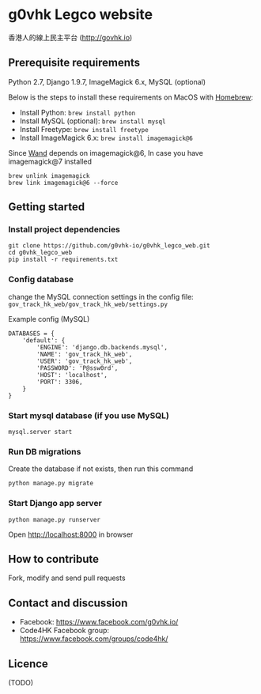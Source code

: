 # g0vhk Legco website
香港人的線上民主平台 (<http://govhk.io>)

## Prerequisite requirements
Python 2.7, Django 1.9.7, ImageMagick 6.x, MySQL (optional)

Below is the steps to install these requirements on MacOS with [Homebrew](https://brew.sh/):

- Install Python: `brew install python`
- Install MySQL (optional): `brew install mysql`
- Install Freetype: `brew install freetype`
- Install ImageMagick 6.x: `brew install imagemagick@6`

Since [Wand](https://github.com/dahlia/wand/) depends on imagemagick@6, In case you have imagemagick@7 installed

```
brew unlink imagemagick
brew link imagemagick@6 --force
```

## Getting started

### Install project dependencies
```
git clone https://github.com/g0vhk-io/g0vhk_legco_web.git
cd g0vhk_legco_web
pip install -r requirements.txt
```

### Config database 
change the MySQL connection settings in the config file: `gov_track_hk_web/gov_track_hk_web/settings.py`

Example config (MySQL)
```
DATABASES = {
    'default': {
        'ENGINE': 'django.db.backends.mysql',
        'NAME': 'gov_track_hk_web',
        'USER': 'gov_track_hk_web',
        'PASSWORD': 'P@ssw0rd',
        'HOST': 'localhost',
        'PORT': 3306,
    }
}
```

### Start mysql database (if you use MySQL)

```
mysql.server start
```

### Run DB migrations
Create the database if not exists, then run this command
```
python manage.py migrate
```

### Start Django app server

```
python manage.py runserver
```
Open <http://localhost:8000> in browser


## How to contribute
Fork, modify and send pull requests

## Contact and discussion
- Facebook: <https://www.facebook.com/g0vhk.io/>
- Code4HK Facebook group: <https://www.facebook.com/groups/code4hk/>

## Licence
(TODO)